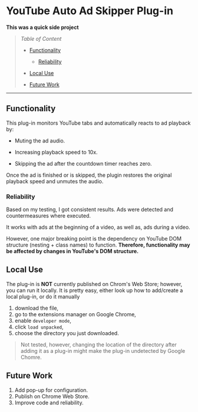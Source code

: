 # YouTube Auto Ad Skipper Plug-in

**This was a quick side project**

> _Table of Content_
>
> - [Functionality](#what-dose-it-do)
> 
>   - [Reliability](#how-reliable-is-it)
> 
> - [Local Use](#how-to-use-it-loaclly)
>
> - [Future Work](#future-work)

---

## Functionality
This plug-in monitors YouTube tabs and automatically reacts to ad playback by:

- Muting the ad audio.

- Increasing playback speed to 10x.

- Skipping the ad after the countdown timer reaches zero.

Once the ad is finished or is skipped, the plugin restores the original playback speed and unmutes the audio.


### Reliability
Based on my testing, I got consistent results. Ads were detected and countermeasures where executed.

It works with ads at the beginning of a video, as well as, ads during a video.

However, one major breaking point is the dependency on YouTube DOM structure (nesting + class names) to function. **Therefore, functionality may be affected by changes in YouTube's DOM structure.**

## Local Use

The plug-in is **NOT** currently published on Chrom's Web Store; however, you can run it locally.
It is pretty easy, either  look up how to add/create a local plug-in, or do it manually

1. download the file,
2. go to the extensions manager on Google Chrome,
3. enable `developer mode`,
4. click `load unpacked`,
5. choose the directory you just downloaded.

 > Not tested, however, changing the location of the directory after adding it as a plug-in might make the plug-in undetected by Google Chomre.

## Future Work
1. Add pop-up for configuration.
2. Publish on Chrome Web Store.
3. Improve code and reliability.
